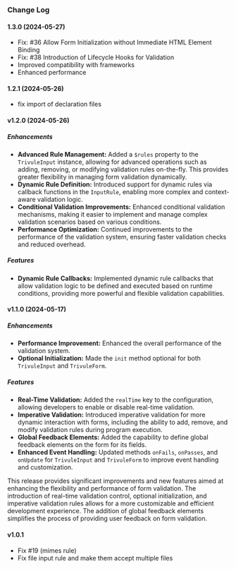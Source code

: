 ### Change Log

#### 1.3.0 (2024-05-27)
- Fix: #36 Allow Form Initialization without Immediate HTML Element Binding
- Fix: #38 Introduction of Lifecycle Hooks for Validation
- Improved compatibility with frameworks
- Enhanced performance

#### 1.2.1 (2024-05-26)

- fix import of declaration files
  
#### v1.2.0 (2024-05-26)

##### Enhancements

- **Advanced Rule Management:** Added a `$rules` property to the `TrivuleInput` instance, allowing for advanced operations such as adding, removing, or modifying validation rules on-the-fly. This provides greater flexibility in managing form validation dynamically.
- **Dynamic Rule Definition:** Introduced support for dynamic rules via callback functions in the `InputRule`, enabling more complex and context-aware validation logic.
- **Conditional Validation Improvements:** Enhanced conditional validation mechanisms, making it easier to implement and manage complex validation scenarios based on various conditions.
- **Performance Optimization:** Continued improvements to the performance of the validation system, ensuring faster validation checks and reduced overhead.

##### Features

- **Dynamic Rule Callbacks:** Implemented dynamic rule callbacks that allow validation logic to be defined and executed based on runtime conditions, providing more powerful and flexible validation capabilities.


#### v1.1.0 (2024-05-17)

##### Enhancements

- **Performance Improvement:** Enhanced the overall performance of the validation system.
- **Optional Initialization:** Made the `init` method optional for both `TrivuleInput` and `TrivuleForm`.

##### Features

- **Real-Time Validation:** Added the `realTime` key to the configuration, allowing developers to enable or disable real-time validation.
- **Imperative Validation:** Introduced imperative validation for more dynamic interaction with forms, including the ability to add, remove, and modify validation rules during program execution.
- **Global Feedback Elements:** Added the capability to define global feedback elements on the form for its fields.
- **Enhanced Event Handling:** Updated methods `onFails`, `onPasses`, and `onUpdate` for `TrivuleInput` and `TrivuleForm` to improve event handling and customization.

This release provides significant improvements and new features aimed at enhancing the flexibility and performance of form validation. The introduction of real-time validation control, optional initialization, and imperative validation rules allows for a more customizable and efficient development experience. The addition of global feedback elements simplifies the process of providing user feedback on form validation.


#### v1.0.1

- Fix #19 (mimes rule)
- Fix file input rule and make them accept multiple files